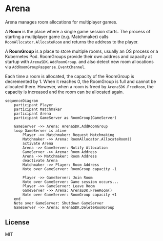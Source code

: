 # Arena

Arena manages room allocations for multiplayer games.

A **Room** is the place where a single game session starts.
The process of starting a multiplayer game (e.g. Matchmaker) calls `RoomAllocator.AllocateRoom` and returns the address to the player.

A **RoomGroup** is a place to store multiple rooms, usually an OS process or a Kubernetes Pod.
RoomGroups provide their own address and capacity at startup with `ArenaSDK.AddRoomGroup`.
and also detect new room allocations via `AddRoomGroupResponse.EventChannel`.

Each time a room is allocated, the capacity of the RoomGroup is decremented by 1.
When it reaches 0, the RoomGroup is full and cannot be allocated there.
However, when a room is freed by `ArenaSDK.FreeRoom`, the capacity is increased and the room can be allocated again.

```mermaid
sequenceDiagram
    participant Player
    participant Matchmaker
    participant Arena
    participant GameServer as RoomGroup(GameServer)

    GameServer ->> Arena: ArenaSDK.AddRoomGroup
    loop GameServer is alive
        Player ->> Matchmaker: Request Matchmaking
        Matchmaker ->> Arena: RoomAllocator.AllocateRoom()
        activate Arena
        Arena ->> GameServer: Notify Allocation
        GameServer ->> Arena: Room Address
        Arena ->> Matchmaker: Room Address
        deactivate Arena
        Matchmaker ->> Player: Room Address
        Note over GameServer: RoomGroup capacity -1

        Player ->> GameServer: Join Room
        Note over GameServer: Game session occurs...
        Player ->> GameServer: Leave Room
        GameServer ->> Arena: ArenaSDK.FreeRoom()
        Note over GameServer: RoomGroup capacity +1
    end
    Note over GameServer: Shutdown GameServer
    GameServer ->> Arena: ArenaSDK.DeleteRoomGroup
```

## License

MIT